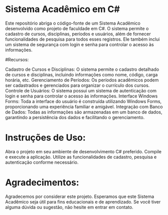 # Sistema Acadêmico em C#

Este repositório abriga o código-fonte de um Sistema Acadêmico desenvolvido como projeto de faculdade em C#. 
O sistema permite o cadastro de cursos, disciplinas, períodos e usuários, além de fornecer funcionalidades de pesquisa para todos esses registros. 
Ele também inclui um sistema de segurança com login e senha para controlar o acesso às informações.

#Recursos:

Cadastro de Cursos e Disciplinas: O sistema permite o cadastro detalhado de cursos e disciplinas, incluindo informações como nome, código, carga horária, etc.
Gerenciamento de Períodos: Os períodos acadêmicos podem ser cadastrados e gerenciados para organizar o currículo dos cursos.
Controle de Usuários: O sistema possui um sistema de autenticação com login e senha para controlar o acesso às informações.
Interface Windows Forms: Toda a interface do usuário é construída utilizando Windows Forms, proporcionando uma experiência familiar e amigável.
Integração com Banco de Dados: Todas as informações são armazenadas em um banco de dados, garantindo a persistência dos dados e facilitando o gerenciamento.

# Instruções de Uso: 

Abra o projeto em seu ambiente de desenvolvimento C# preferido.
Compile e execute a aplicação.
Utilize as funcionalidades de cadastro, pesquisa e autenticação conforme necessário.

# Agradecimentos:

Agradecemos por considerar este projeto. Esperamos que este Sistema Acadêmico seja útil para fins educacionais e de aprendizado. 
Se você tiver alguma dúvida ou sugestão, não hesite em entrar em contato.
